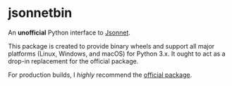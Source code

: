 # jsonnetbin
An **unofficial** Python interface to [Jsonnet](https://github.com/google/jsonnet).

This package is created to provide binary wheels and support all major platforms (Linux, Windows, and macOS) for Python 3.x. It ought to act as a drop-in replacement for the official package.

For production builds, I *highly* recommend the [official package](https://pypi.org/project/jsonnet/).
